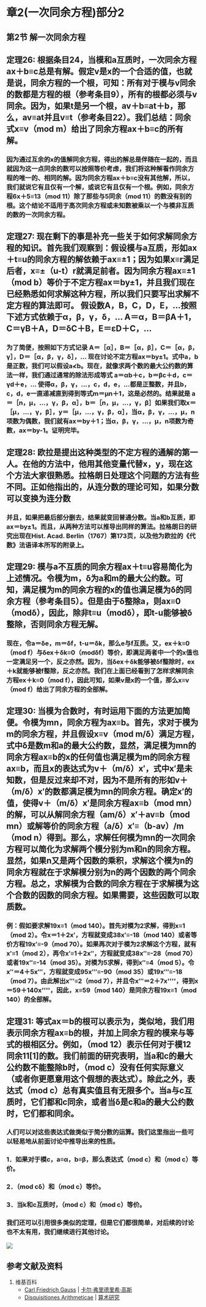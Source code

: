 # 章2(一次同余方程)部分2

## 第2节 解一次同余方程

## 定理26: 根据条目24，当模和a互质时，一次同余方程ax＋b≡c总是有解。假定v是x的一个合适的值，也就是说，同余方程的一个根，可知：所有对于模与v同余的数都是方程的根（参考条目9），所有的根都必须与v同余。因为，如果t是另一个根，av＋b≡at＋b，那么，av≡at并且v≡t（参考条目22）。我们总结：同余式x≡v（mod m）给出了同余方程ax＋b≡c的所有解。

### 因为通过互余的x的值解同余方程，得出的解总是伴随在一起的，而且就因为这一点同余的数可以按照等价考虑，我们将这种解看作同余方程的唯一的、相同的解。因为同余方程ax＋b≡c没有其他解，所以，我们就说它有且仅有一个解，或说它有且仅有一个根。例如，同余方程6x＋5≡13（mod 11）除了那些与5同余（mod 11）的数没有别的根。这个结论不适用于高次同余方程或未知数被乘以一个与模非互质的数的一次同余方程。

## 定理27: 现在剩下的事是补充一些关于如何求解同余方程的知识。首先我们观察到：假设模与a互质，形如ax＋t≡u的同余方程的解依赖于ax≡±1；因为如果x≡r满足后者，x≡±（u-t）r就满足前者。因为同余方程ax≡±1（mod b）等价于不定方程ax＝by±1，并且我们现在已经熟悉如何求解这种方程，所以我们只要写出求解不定方程的算法即可。 假设数A，B，C，D，E，…按照下述方式依赖于α，β，γ，δ，… A＝α，B＝βA＋1，C＝γB＋A，D＝δC＋B，E＝εD＋C，…

### 为了简便，按照如下方式记录 A＝［α］，B＝［α，β］，C＝［α，β，γ］，D＝［α，β，γ，δ］，… 现在讨论不定方程ax＝by±1。式中a，b是正数，我们可以假设a≮b。现在，就像求两个数的最大公约数的算法一样，我们通过通常的除法形成等式 a＝αb＋c，b＝βc＋d，c＝γd＋e，… 使得α，β，γ，…，c，d，e，…都是正整数，并且b，c，d，e一直递减直到得到等式m＝μn＋1，这是必然的。结果就是 a＝［n，μ，…，γ，β，α］，b＝［n，μ，…，γ，β］如果我们取x＝［μ，…，γ，β］，y＝［μ，…，γ，β，α］，当α，β，γ，…，μ，n项数为偶数，我们就有ax＝by＋1；当α，β，γ，…，μ，n项数为奇数，ax＝by-1。证明完毕。

## 定理28: 欧拉是提出这种类型的不定方程的通解的第一人。在他的方法中，他用其他变量代替x，y，现在这个方法大家很熟悉。拉格朗日处理这个问题的方法有些不同。正如他指出的，从连分数的理论可知，如果分数可以变换为连分数

### 并且，如果把最后部分删去，结果就变回普通分数。当a和b互质，即ax＝by±1。而且，从两种方法可以推导出同样的算法。拉格朗日的研究出现在Hist. Acad. Berlin（1767）第173页，以及他为欧拉的《代数》法语译本所写的附录上。

## 定理29: 模与a不互质的同余方程ax＋t≡u容易简化为上述情况。令模为m，δ为a和m的最大公约数。可知，满足模为m的同余方程的x的值也满足模为δ的同余方程（参考条目5）。但是由于δ整除a，则ax≡0（modδ），因此，除非t≡u（modδ），即t-u能够被δ整除，否则同余方程无解。

### 现在，令a＝δe，m＝δf，t-u＝δk，那么e与f互质。又，ex＋k≡0（mod f）与δex＋δk≡0（modδf）等价，即满足两者中一个的x值也一定满足另一个，反之亦然。因为，当δex＋δk能够被δf整除时，ex＋k就能够被f整除，反之亦然。我们在上面已经看到了怎样求解同余方程ex＋k≡0（mod f），因此可知，如果v是x的一个值，那么x≡v（mod f）给出了同余方程的全部解。

## 定理30: 当模为合数时，有时运用下面的方法更加简便。令模为mn，同余方程为ax≡b。首先，求对于模为m的同余方程，并且假设x≡v（mod m/δ）满足方程，式中δ是数m和a的最大公约数，显然，满足模为mn的同余方程ax≡b的x的任何值也满足模为m的同余方程ax≡b，而且x的表达式为v＋（m/δ）x′，式中x′是未知数，但是反过来却不对，因为不是所有的形如v＋（m/δ）x′的数都满足模为mn的同余方程。确定x′的值，使得v＋（m/δ）x′是同余方程ax≡b（mod mn）的解，可以从解同余方程（am/δ）x′＋av≡b（mod mn）或解等价的同余方程（a/δ）x′≡（b-av）/m（mod n）得到。那么，求解任何模为mn的一次同余方程可以简化为求解两个模分别为m和n的同余方程。显然，如果n又是两个因数的乘积，求解这个模为n的同余方程就在于求解模分别为n的两个因数的两个同余方程。总之，求解模为合数的同余方程在于求解模为这个合数的因数的同余方程。如果需要，这些因数可以取质数。

### 例：假如要求解19x≡1（mod 140）。首先对模为2求解，得到x≡1（mod 2）。令x＝1＋2x′，方程就变成38x′≡-18（mod 140）或者等价方程19x′≡-9（mod 70）。如果再次对于模为2求解这个方程，就有x′≡1（mod 2），再令x′≡1＋2x″，方程就变成38x″≡-28（mod 70）或者19x″≡-14（mod 35）。对模为5求解，得到x″≡4（mod 5）。令x″＝4＋5x‴，方程就变成95x‴≡-90（mod 35）或19x‴≡-18（mod 7）。由此解出x‴≡2（mod 7），并且令x‴＝2＋7x''''，得到x＝59＋140x''''，因此，x≡59（mod 140）是同余方程19x≡1（mod 140）的全部解。

## 定理31: 等式ax＝b的根可以表示为，类似地，我们用表示同余方程ax≡b的根，并加上同余方程的模来与等式的根相区分。例如，（mod 12）表示任何对于模12同余11[1]的数。我们前面的研究表明，当a和c的最大公约数不能整除b时，（mod c）没有任何实际意义（或者你更愿意用这个假想的表达式）。除此之外，表达式（mod c）总有真实值且有无限多个。当a与c互质时，它们都和c同余，或者当δ是c和a的最大公约数时，它们都和同余。

### 人们可以对这些表达式做类似于简分数的运算。我们这里指出一些可以轻易地从前面讨论中推导出来的性质。
### 1．如果对于模c，a≡α，b≡β，那么表达式（mod c）和（mod c）等价。
### 2．（mod cδ）和（mod c）等价。
### 3．当k和c互质时，（mod c）和（mod c）等价。
### 我们还可以引用很多类似的定理，但是它们都很简单，对后续的讨论也不太有用，我们继续进行其他讨论。

![](/images/数论/高斯的算术研究中典型的推演实验/章2部分2/1a1.jpg)

## 参考文献及资料

1. 维基百科
	- [Carl Friedrich Gauss](https://en.wikipedia.org/wiki/Carl_Friedrich_Gauss) | [卡尔·弗里德里希·高斯](https://zh.wikipedia.org/wiki/%E5%8D%A1%E7%88%BE%C2%B7%E5%BC%97%E9%87%8C%E5%BE%B7%E9%87%8C%E5%B8%8C%C2%B7%E9%AB%98%E6%96%AF) 
	- [Disquisitiones Arithmeticae](https://en.wikipedia.org/wiki/Disquisitiones_Arithmeticae) | [算术研究](https://zh.wikipedia.org/wiki/算术研究) 





